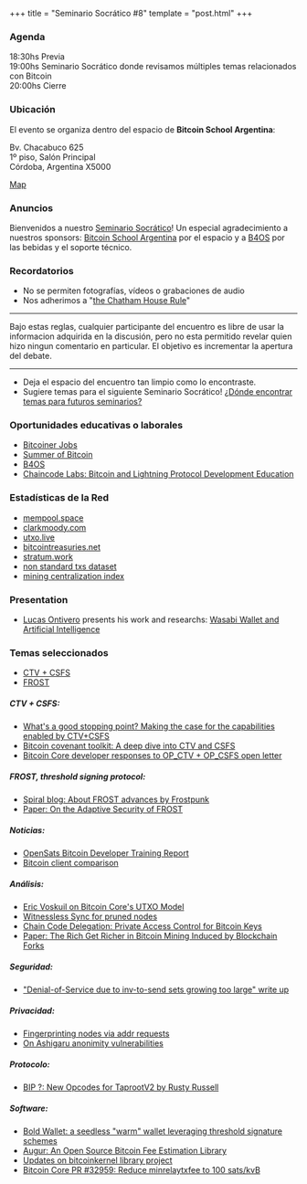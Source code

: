 +++
title = "Seminario Socrático #8"
template = "post.html"
+++

### Agenda

18:30hs Previa\
19:00hs Seminario Socrático donde revisamos múltiples temas relacionados con Bitcoin\
20:00hs Cierre

### Ubicación

El evento se organiza dentro del espacio de **Bitcoin School Argentina**:

Bv. Chacabuco 625\
1º piso, Salón Principal\
Córdoba, Argentina X5000

[Map](https://maps.app.goo.gl/qKsJHTbN6XiK1h717)

### Anuncios

Bienvenidos a nuestro [Seminario Socrático](/about)!
Un especial agradecimiento a nuestros sponsors: [Bitcoin School Argentina](https://bitcoinschoolar.com/) por el espacio y
a [B4OS](https://www.libreriadesatoshi.com/b4os) por las bebidas y el soporte técnico.

### Recordatorios

- No se permiten fotografías, vídeos o grabaciones de audio
- Nos adherimos a "[the Chatham House Rule](https://www.chathamhouse.org/about-us/chatham-house-rule)"

---
Bajo estas reglas, cualquier participante del encuentro es libre de usar la informacion adquirida en la discusión,
pero no esta permitido revelar quien hizo ningun comentario en particular. El objetivo es incrementar la apertura del debate.

---

- Deja el espacio del encuentro tan limpio como lo encontraste.
- Sugiere temas para el siguiente Seminario Socrático! [¿Dónde encontrar temas para futuros seminarios?](/about/find-topics)

### Oportunidades educativas o laborales
- [Bitcoiner Jobs](https://bitcoinerjobs.com/)
- [Summer of Bitcoin](https://www.summerofbitcoin.org/)
- [B4OS](https://www.libreriadesatoshi.com/b4os)
- [Chaincode Labs: Bitcoin and Lightning Protocol Development Education](https://learning.chaincode.com/)

### Estadísticas de la Red
- [mempool.space](https://mempool.space/)
- [clarkmoody.com](https://bitcoin.clarkmoody.com/dashboard/)
- [utxo.live](https://utxo.live/)
- [bitcointreasuries.net](https://bitcointreasuries.net/)
- [stratum.work](https://stratum.work/)
- [non standard txs dataset](https://bitcoin-data.github.io/non-standard-transactions/)
- [mining centralization index](https://mainnet.observer/charts/mining-pools-centralization-index-with-proxy-pools/?c)

### Presentation
- [Lucas Ontivero](https://github.com/lontivero/Explora) presents his work and researchs: [Wasabi Wallet and Artificial Intelligence](https://njump.me/naddr1qqc9wctnv93xjt2hv9kxcet594skuepdg9e8g6txd93kjctv94ykuar9d3kxjem9de3k2tttxamrqdfeqgsfkkqyus47w5uwagd28w2n0x6k80cd5p4xsqt7r3jmpzg2l0qq5wqrqsqqqa28gp7074)

### Temas seleccionados
- [CTV + CSFS](#tema-principal-1)
- [FROST](#tema-principal-2)

<a id="tema-principal-1"></a>
##### CTV + CSFS:
- [What's a good stopping point? Making the case for the capabilities enabled by CTV+CSFS](https://groups.google.com/g/bitcoindev/c/-qJc1EWQzY0)
- [Bitcoin covenant toolkit: A deep dive into CTV and CSFS](https://hackmd.io/@AbdelStark/bitcoin-covenant-toolkit-ctv-csfs)
- [Bitcoin Core developer responses to OP_CTV + OP_CSFS open letter](https://bitcoinops.org/en/newsletters/2025/07/04/#responses-from-bitcoin-core-contributors)

<a id="tema-principal-2"></a>
##### FROST, threshold signing protocol:
- [Spiral blog: About FROST advances by Frostpunk](https://spiralbtc.substack.com/p/nerd-of-the-month-frostpunk)
- [Paper: On the Adaptive Security of FROST](https://writing.chelseakomlo.com/new-paper-on-the-adaptive-security-of-frost/)

##### Noticias:
- [OpenSats Bitcoin Developer Training Report](https://opensats.org/blog/advancements-in-developer-training)
- [Bitcoin client comparison](https://s3.us-east-1.amazonaws.com/1a1z.com/files/1A1z+-+Running+Bitcoin+-+Client+Comparison.pdf)

##### Análisis:
- [Eric Voskuil on Bitcoin Core's UTXO Model](https://brink.dev/blog/2025/06/17/eng-call-eric-voskuil-utxo-model/)
- [Witnessless Sync for pruned nodes](https://delvingbitcoin.org/t/witnessless-sync-for-pruned-nodes/1742)
- [Chain Code Delegation: Private Access Control for Bitcoin Keys](https://delvingbitcoin.org/t/chain-code-delegation-private-access-control-for-bitcoin-keys/1837)
- [Paper: The Rich Get Richer in Bitcoin Mining Induced by Blockchain Forks](https://arxiv.org/abs/2506.13360)

##### Seguridad:
- ["Denial-of-Service due to inv-to-send sets growing too large" write up](https://b10c.me/observations/15-inv-to-send-queue/)

##### Privacidad:
- [Fingerprinting nodes via addr requests](https://delvingbitcoin.org/t/fingerprinting-nodes-via-addr-requests/1786/4)
- [On Ashigaru anonimity vulnerabilities](https://bitcointalk.org/index.php?topic=5547639.0)

##### Protocolo:
- [BIP ?: New Opcodes for TaprootV2 by Rusty Russell](https://github.com/bitcoin/bips/compare/master...rustyrussell:bips:guilt/varops)

##### Software:
- [Bold Wallet: a seedless "warm" wallet  leveraging threshold signature schemes](https://docs.boldbitcoinwallet.com/)
- [Augur: An Open Source Bitcoin Fee Estimation Library](https://engineering.block.xyz/blog/augur-an-open-source-bitcoin-fee-estimation-library)
- [Updates on bitcoinkernel library project](https://github.com/bitcoin/bitcoin/issues/27587)
- [Bitcoin Core PR #32959: Reduce minrelaytxfee to 100 sats/kvB](https://github.com/bitcoin/bitcoin/pull/32959)
